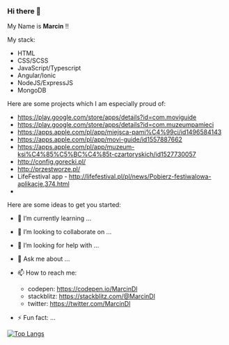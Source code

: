 ### Hi there 👋

My Name is **Marcin** !! 


My stack:
- HTML
- CSS/SCSS
- JavaScript/Typescript
- Angular/Ionic
- NodeJS/ExpressJS
- MongoDB

Here are some projects which I am especially proud of:
- https://play.google.com/store/apps/details?id=com.moviguide
- https://play.google.com/store/apps/details?id=com.muzeumpamieci
- https://apps.apple.com/pl/app/miejsca-pami%C4%99ci/id1496584143
- https://apps.apple.com/pl/app/movi-guide/id1557887662
- https://apps.apple.com/pl/app/muzeum-ksi%C4%85%C5%BC%C4%85t-czartoryskich/id1527730057
- http://config.gorecki.pl/
- http://przestworze.pl/
- LifeFestival app - http://lifefestival.pl/pl/news/Pobierz-festiwalowa-aplikacje,374.html
- 
Here are some ideas to get you started:

- 🌱 I’m currently learning ...
- 👯 I’m looking to collaborate on ...
- 🤔 I’m looking for help with ...
- 💬 Ask me about ...
- 📫 How to reach me: 

  * codepen: https://codepen.io/MarcinDl
  * stackblitz: https://stackblitz.com/@MarcinDl
  * twitter: https://twitter.com/MarcinDl
  
- ⚡ Fun fact: ...



[![Top Langs](https://github-readme-stats.vercel.app/api/top-langs/?username=MarcinDl&hide=javascript,html)](https://github.com/anuraghazra/github-readme-stats)


